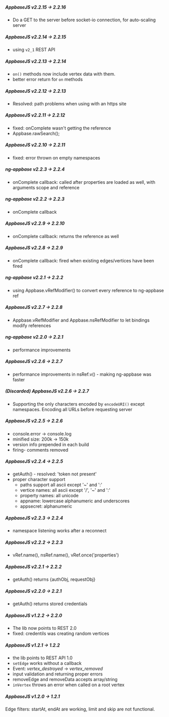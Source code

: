 ##### AppbaseJS v2.2.15 -> 2.2.16
- Do a GET to the server before socket-io connection, for auto-scaling server

##### AppbaseJS v2.2.14 -> 2.2.15
- using `v2_1` REST API

##### AppbaseJS v2.2.13 -> 2.2.14
- `on()` methods now include vertex data with them.
- better error return for `on` methods

##### AppbaseJS v2.2.12 -> 2.2.13
- Resolved: path problems when using with an https site

##### AppbaseJS v2.2.11 -> 2.2.12
- fixed: onComplete wasn't getting the reference
- Appbase.rawSearch();

##### AppbaseJS v2.2.10 -> 2.2.11
- fixed: error thrown on empty namespaces

##### ng-appbase v2.2.3 -> 2.2.4
- onComplete callback: called after properties are loaded as well, with arguments scope and reference

##### ng-appbase v2.2.2 -> 2.2.3
- onComplete callback

##### AppbaseJS v2.2.9 -> 2.2.10
- onComplete callback: returns the reference as well

##### AppbaseJS v2.2.8 -> 2.2.9
- onComplete callback: fired when existing edges/vertices have been fired

##### ng-appbase v2.2.1 -> 2.2.2
- using Appbase.vRefModifier() to convert every reference to ng-appbase ref

##### AppbaseJS v2.2.7 -> 2.2.8
- Appbase.vRefModifier and Appbase.nsRefModifier to let bindings modify references

##### ng-appbase v2.2.0 -> 2.2.1
- performance improvements

##### AppbaseJS v2.2.6 -> 2.2.7
- performance improvements in nsRef.v() - making ng-appbase was faster

##### (Discarded) AppbaseJS v2.2.6 -> 2.2.7
- Supporting the only characters encoded by `encodeURI()` except namespaces. Encoding all URLs before requesting server

##### AppbaseJS v2.2.5 -> 2.2.6
- console.error -> console.log
- minified size: 200k -> 150k
- version info prepended in each build
- firing- comments removed

##### AppbaseJS v2.2.4 -> 2.2.5
- getAuth() - resolved: 'token not present'
- proper character support
  - paths support all ascii except '~' and ':'
  - vertice names: all ascii except '/', '~' and ':'
  - property names: all unicode
  - appname: lowercase alphanumeric and underscores
  - appsecret: alphanumeric

##### AppbaseJS v2.2.3 -> 2.2.4
- namespace listening works after a reconnect

##### AppbaseJS v2.2.2 -> 2.2.3
- vRef.name(), nsRef.name(), vRef.once('properties')

##### AppbaseJS v2.2.1 -> 2.2.2
- getAuth() returns {authObj, requestObj}

##### AppbaseJS v2.2.0 -> 2.2.1
- getAuth() returns stored credentials

##### AppbaseJS v1.2.2 -> 2.2.0
- The lib now points to REST 2.0
- fixed: credentils was creating random vertices

##### AppbaseJS v1.2.1 -> 1.2.2
- the lib points to REST API 1.0
- `setEdge` works without a callback
- Event: _vertex_destroyed_ -> _vertex_removed_
- input validation and returning proper errors
- removeEdge and removeData accepts array/string
- `inVertex` throws an error when called on a root vertex

##### AppbaseJS v1.2.0 -> 1.2.1
Edge filters: startAt, endAt are working, limit and skip are not functional.
